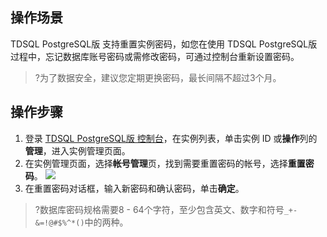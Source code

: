 
## 操作场景
TDSQL PostgreSQL版 支持重置实例密码，如您在使用 TDSQL PostgreSQL版 过程中，忘记数据库账号密码或需修改密码，可通过控制台重新设置密码。

>?为了数据安全，建议您定期更换密码，最长间隔不超过3个月。

## 操作步骤
1. 登录 [TDSQL PostgreSQL版 控制台](https://console.cloud.tencent.com/tdsqld/instance-tdpg)，在实例列表，单击实例 ID 或**操作**列的**管理**，进入实例管理页面。
2. 在实例管理页面，选择**帐号管理**页，找到需要重置密码的帐号，选择**重置密码**。
![](https://qcloudimg.tencent-cloud.cn/raw/b17076f6ebb5a655ad5331819f05a6a8.png)
3. 在重置密码对话框，输入新密码和确认密码，单击**确定**。
>?数据库密码规格需要8 - 64个字符，至少包含英文、数字和符号`_+-&=!@#$%^*()`中的两种。


